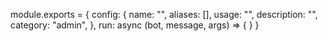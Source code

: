  module.exports = {
  config: {
  name: "",
  aliases: [],
  usage: "",
  description: "",
  category: "admin",
  },
  run: async (bot, message, args) => {
   }
  }
